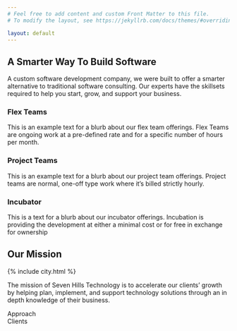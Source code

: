 ```yaml
---
# Feel free to add content and custom Front Matter to this file.
# To modify the layout, see https://jekyllrb.com/docs/themes/#overriding-theme-defaults

layout: default
---
```


<section class="sh-intro">
    <div class="sh-tagline">
        <h2 class="sh-header-lines"><span>A Smarter Way To Build Software</span></h2>
    </div>
    <div class="sh-description">A custom software development company, we were built to offer a smarter alternative to traditional software consulting. Our experts have the skillsets required to help you start, grow, and support your business.</div>
    <div class="sh-product-list">
        <div class="sh-product sh-product-flex-teams">
            <div class="sh-product-image"></div>
            <h3>Flex Teams</h3>
            <p>This is an example text for a blurb about our flex team offerings. Flex Teams are ongoing work at a pre-defined rate and for a specific number of hours per month.</p>
        </div>
        <div class="sh-product sh-product-project-teams">
            <div class="sh-product-image"></div>
            <h3>Project Teams</h3>
            <p>This is an example text for a blurb about our project team offerings. Project teams are normal, one-off type work where it’s billed strictly hourly.</p>
        </div>
        <div class="sh-product sh-product-incubator">
            <div class="sh-product-image"></div>
            <h3>Incubator</h3>
            <p>This is a text for a blurb about our incubator offerings. Incubation is providing the development at either a minimal cost or for free in exchange for ownership</p>
        </div>
    </div>
    
</section>
<section class="sh-mission">
    <h2 id="mission-title" class="sh-fade-in">Our Mission</h2>
    <div class="sh-city-outline">
        {% include city.html %}
    </div>
    <!-- <img src="images/city.svg" alt="City outline" /> -->
    <p class="sh-fade-in">The mission of Seven Hills Technology is to accelerate our clients’ growth by helping plan, implement, and support technology solutions through an in depth knowledge of their business.</p>
</section>
<section class="sh-approach">Approach</section>
<section class="sh-clients">Clients</section>